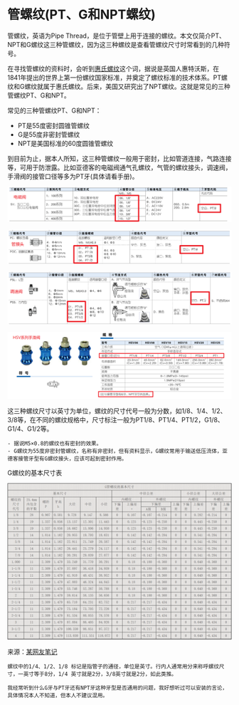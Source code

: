 # 管螺纹(PT、G和NPT螺纹)

管螺纹，英语为Pipe Thread，是位于管壁上用于连接的螺纹。本文仅简介PT、NPT和G螺纹这三种管螺纹，因为这三种螺纹是查看管螺纹尺寸时常看到的几种符号。

在寻找管螺纹的资料时，会听到[惠氏螺纹](https://baike.baidu.com/item/%E8%8B%B1%E5%88%B6%E6%83%A0%E6%B0%8F%E8%9E%BA%E7%BA%B9/65002000)这个词，据说是英国人惠特沃斯，在1841年提出的世界上第一份螺纹国家标准，并奠定了螺纹标准的技术体系。PT螺纹和G螺纹就属于惠氏螺纹。后来，美国又研究出了NPT螺纹。这就是常见的三种管螺纹PT、G和NPT。

常见的三种管螺纹PT、G和NPT：

- PT是55度密封圆锥管螺纹
- G是55度非密封管螺纹
- NPT是美国标准的60度圆锥管螺纹

到目前为止，据本人所知，这三种管螺纹一般用于密封，比如管道连接，气路连接等，可用于防泄露。比如亚德客的电磁阀通气孔螺纹，气管的螺纹接头，调速阀，手滑阀的接管口径等多为PT牙(具体请看手册)。

![image-20251027200705185](static/image-20251027200705185.png)

![image-20251027200556095](static/image-20251027200556095.png)

![image-20251027200838751](static/image-20251027200838751.png)

![image-20251027201124803](static/image-20251027201124803.png)

这三种螺纹尺寸以英寸为单位，螺纹的尺寸代号一般为分数，如1/8、1/4、1/2、3/8等，在不同的螺纹规格中，尺寸标注一般为PT1/8、PT1/4、PT1/2，G1/8、G1/4、G1/2等。

```{note}
- 据说M5×0.8的螺纹也有密封的效果。
- G螺纹为55度非密封管螺纹，名称有非密封，但有资料显示，G螺纹常用于输送低压流体，亚德客接管牙型有G螺纹接头，应该可起到密封作用。
```

G螺纹的基本尺寸表

![image-20251027172612953](static/image-20251027172612953.png)

来源：[某网友笔记](https://www.kdr.xyz/a/information/pp/121.html)

```{note}
螺纹中的1/4、1/2、1/8 标记是指管子的通径，单位是英寸。行内人通常用分来称呼螺纹尺寸，一英寸等于8分，1/4 英寸就是2分，3/8英寸就是2分，如此类推。
```

```{note}
我经常听到什么G牙与PT牙还有NPT牙这种牙型是否通用的问题，我好想听过可以安装的言论，具体情况本人不知道，但本人不建议混用。
```



































